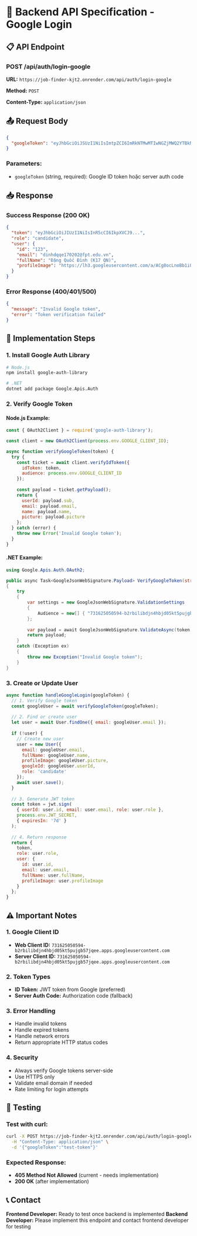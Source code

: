 # 🔧 Backend API Specification - Google Login

## 📋 API Endpoint

### POST /api/auth/login-google

**URL:** `https://job-finder-kjt2.onrender.com/api/auth/login-google`

**Method:** `POST`

**Content-Type:** `application/json`

## 📤 Request Body

```json
{
  "googleToken": "eyJhbGciOiJSUzI1NiIsImtpZCI6ImRkNTMwMTIwNGZjMWQ2YTBkNjhjNzgzYTM1Y2M5YzEwYjI1ZTFmNGEiLCJ0eXAiOiJKV1QifQ..."
}
```

### Parameters:
- `googleToken` (string, required): Google ID token hoặc server auth code

## 📥 Response

### Success Response (200 OK)

```json
{
  "token": "eyJhbGciOiJIUzI1NiIsInR5cCI6IkpXVCJ9...",
  "role": "candidate",
  "user": {
    "id": "123",
    "email": "dinhdqqe170202@fpt.edu.vn",
    "fullName": "Đặng Quốc Đình (K17 QN)",
    "profileImage": "https://lh3.googleusercontent.com/a/ACg8ocLnoBb1iQK4JMMAGYAy2QeHBFIbLPecZ4jinevbFnA4TrcihmeO=s96-c"
  }
}
```

### Error Response (400/401/500)

```json
{
  "message": "Invalid Google token",
  "error": "Token verification failed"
}
```

## 🔧 Implementation Steps

### 1. Install Google Auth Library

```bash
# Node.js
npm install google-auth-library

# .NET
dotnet add package Google.Apis.Auth
```

### 2. Verify Google Token

#### Node.js Example:
```javascript
const { OAuth2Client } = require('google-auth-library');

const client = new OAuth2Client(process.env.GOOGLE_CLIENT_ID);

async function verifyGoogleToken(token) {
  try {
    const ticket = await client.verifyIdToken({
      idToken: token,
      audience: process.env.GOOGLE_CLIENT_ID
    });
    
    const payload = ticket.getPayload();
    return {
      userId: payload.sub,
      email: payload.email,
      name: payload.name,
      picture: payload.picture
    };
  } catch (error) {
    throw new Error('Invalid Google token');
  }
}
```

#### .NET Example:
```csharp
using Google.Apis.Auth.OAuth2;

public async Task<GoogleJsonWebSignature.Payload> VerifyGoogleToken(string token)
{
    try
    {
        var settings = new GoogleJsonWebSignature.ValidationSettings
        {
            Audience = new[] { "731625050594-b2rbilibdjn4hbjd05kt5pujgb57jqee.apps.googleusercontent.com" }
        };
        
        var payload = await GoogleJsonWebSignature.ValidateAsync(token, settings);
        return payload;
    }
    catch (Exception ex)
    {
        throw new Exception("Invalid Google token");
    }
}
```

### 3. Create or Update User

```javascript
async function handleGoogleLogin(googleToken) {
  // 1. Verify Google token
  const googleUser = await verifyGoogleToken(googleToken);
  
  // 2. Find or create user
  let user = await User.findOne({ email: googleUser.email });
  
  if (!user) {
    // Create new user
    user = new User({
      email: googleUser.email,
      fullName: googleUser.name,
      profileImage: googleUser.picture,
      googleId: googleUser.userId,
      role: 'candidate'
    });
    await user.save();
  }
  
  // 3. Generate JWT token
  const token = jwt.sign(
    { userId: user.id, email: user.email, role: user.role },
    process.env.JWT_SECRET,
    { expiresIn: '7d' }
  );
  
  // 4. Return response
  return {
    token,
    role: user.role,
    user: {
      id: user.id,
      email: user.email,
      fullName: user.fullName,
      profileImage: user.profileImage
    }
  };
}
```

## ⚠️ Important Notes

### 1. Google Client ID
- **Web Client ID:** `731625050594-b2rbilibdjn4hbjd05kt5pujgb57jqee.apps.googleusercontent.com`
- **Server Client ID:** `731625050594-b2rbilibdjn4hbjd05kt5pujgb57jqee.apps.googleusercontent.com`

### 2. Token Types
- **ID Token:** JWT token from Google (preferred)
- **Server Auth Code:** Authorization code (fallback)

### 3. Error Handling
- Handle invalid tokens
- Handle expired tokens
- Handle network errors
- Return appropriate HTTP status codes

### 4. Security
- Always verify Google tokens server-side
- Use HTTPS only
- Validate email domain if needed
- Rate limiting for login attempts

## 🧪 Testing

### Test with curl:
```bash
curl -X POST https://job-finder-kjt2.onrender.com/api/auth/login-google \
  -H "Content-Type: application/json" \
  -d '{"googleToken":"test-token"}'
```

### Expected Response:
- **405 Method Not Allowed** (current - needs implementation)
- **200 OK** (after implementation)

## 📞 Contact

**Frontend Developer:** Ready to test once backend is implemented
**Backend Developer:** Please implement this endpoint and contact frontend developer for testing 